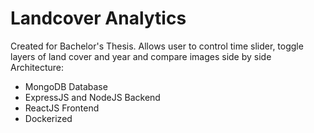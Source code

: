 # Landcover Analytics
Created for Bachelor's Thesis. 
Allows user to control time slider, toggle layers of land cover and year and compare images side by side
Architecture:
- MongoDB Database
- ExpressJS and NodeJS Backend
- ReactJS Frontend
- Dockerized
